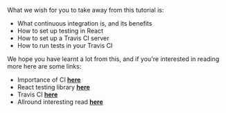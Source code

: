 What we wish for you to take away from this tutorial is:

- What continuous integration is, and its benefits
- How to set up testing in React
- How to set up a Travis CI server
- How to run tests in your Travis CI

We hope you have learnt a lot from this, and if you're interested in reading more here are some links:

- Importance of CI [**here**](https://medium.com/the-making-of-whereby/why-continuous-integration-is-so-important-7bb63ba5dc57)
- React testing library [**here**](https://testing-library.com/docs/react-testing-library/intro/)
- Travis CI [**here**](https://travis-ci.org/)
- Allround interesting read [**here**](https://devhumor.com/content/uploads/images/March2021/kubernetes_begginers.jpg)